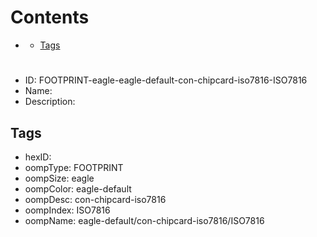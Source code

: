 



Contents
========

* [](#)
	* [Tags](#tags)

# 

- ID: FOOTPRINT-eagle-eagle-default-con-chipcard-iso7816-ISO7816
- Name: 
- Description: 

## Tags

- hexID: 
- oompType: FOOTPRINT
- oompSize: eagle
- oompColor: eagle-default
- oompDesc: con-chipcard-iso7816
- oompIndex: ISO7816
- oompName: eagle-default/con-chipcard-iso7816/ISO7816
